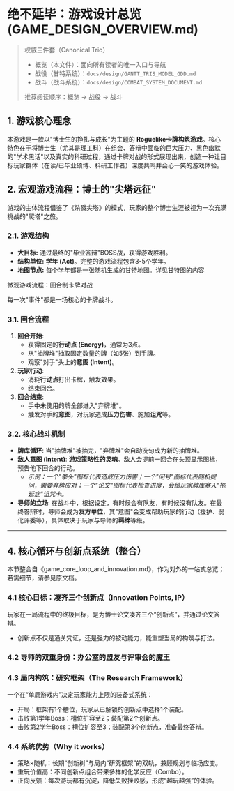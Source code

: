 # 绝不延毕：游戏设计总览 (GAME_DESIGN_OVERVIEW.md)

> 权威三件套（Canonical Trio）
> - 概览（本文件）：面向所有读者的唯一入口与导航
> - 战役（甘特系统）：`docs/design/GANTT_TRIS_MODEL_GDD.md`
> - 战斗（战斗系统）：`docs/design/COMBAT_SYSTEM_DOCUMENT.md`
>
> 推荐阅读顺序：概览 → 战役 → 战斗

## 1. 游戏核心理念

本游戏是一款以"博士生的挣扎与成长"为主题的 **Roguelike卡牌构筑游戏**。核心特色在于将博士生（尤其是理工科）在组会、答辩中面临的巨大压力、黑色幽默的"学术黑话"以及真实的科研过程，通过卡牌对战的形式展现出来，创造一种让目标玩家群体（在读/已毕业硕博、科研工作者）深度共鸣并会心一笑的游戏体验。

## 2. 宏观游戏流程：博士的"尖塔远征"

游戏的主体流程借鉴了《杀戮尖塔》的模式，玩家的整个博士生涯被视为一次充满挑战的"爬塔"之旅。

### 2.1. 游戏结构
- **大目标:** 通过最终的"毕业答辩"BOSS战，获得游戏胜利。
- **结构单位:** **学年 (Act)**。完整的游戏流程包含3-5个学年。
- **地图节点:** 每个学年都是一张随机生成的甘特地图。详见甘特图的内容


 微观游戏流程：回合制卡牌对战

每一次"事件"都是一场核心的卡牌战斗。

### 3.1. 回合流程
1. **回合开始**:
   - 获得固定的**行动点 (Energy)**，通常为3点。
   - 从"抽牌堆"抽取固定数量的牌（如5张）到手牌。
   - 观察"对手"头上的**意图 (Intent)**。
2. **玩家行动**:
   - 消耗**行动点**打出卡牌，触发效果。
   - 结束回合。
3. **回合结束**:
   - 手中未使用的牌全部进入"弃牌堆"。
   - 触发对手的**意图**，对玩家造成**压力伤害**、施加**诅咒**等。

### 3.2. 核心战斗机制
- **牌库循环**: 当"抽牌堆"被抽完，"弃牌堆"会自动洗匀成为新的抽牌堆。
- **敌人意图 (Intent)**: **游戏策略性的灵魂**。敌人会提前一回合在头顶显示图标，预告他下回合的行动。
    - *示例：一个"拳头"图标代表造成压力伤害；一个"问号"图标代表随机提问，需要弃牌应对；一个"论文"图标代表检查进度，会给玩家牌库塞入"拖延症"诅咒卡。*
- **导师的立场**: 在战斗中，根据设定，有时候会有队友，有时候没有队友。在最终答辩时，导师会成为**友方单位**，其"意图"会变成帮助玩家的行动（援护、弱化评委等），具体取决于玩家与导师的**羁绊**等级。 

---

## 4. 核心循环与创新点系统（整合）

本节整合自《game_core_loop_and_innovation.md》，作为对外的一站式总览；若需细节，请参见原文档。

### 4.1 核心目标：凑齐三个创新点（Innovation Points, IP）

玩家在一局流程中的终极目标，是为博士论文凑齐三个“创新点”，并通过论文答辩。

- 创新点不仅是通关凭证，还是强力的被动能力，能重塑当局的构筑与打法。

### 4.2 导师的双重身份：办公室的盟友与评审会的魔王

### 4.3 局内构筑：研究框架（The Research Framework）

一个在“单局游戏内”决定玩家能力上限的装备式系统：

- 开局：框架有1个槽位，玩家从已解锁的创新点中选择1个装配。
- 击败第1学年Boss：槽位扩容至2；装配第2个创新点。
- 击败第2学年Boss：槽位扩容至3；装配第3个创新点，准备最终答辩。

### 4.4 系统优势（Why it works）

- 策略×随机：长期“创新树”与局内“研究框架”的双轨，兼顾规划与临场应变。
- 重玩价值高：不同创新点组合带来多样的化学反应（Combo）。
- 正向反馈：每次游玩都有沉淀，降低失败挫败感，形成“越玩越强”的体验。